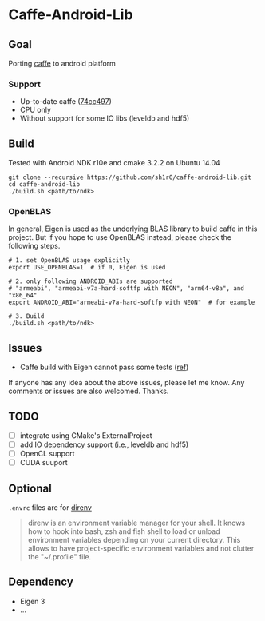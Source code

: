 Caffe-Android-Lib
===============
## Goal
Porting [caffe](https://github.com/BVLC/caffe) to android platform

### Support
* Up-to-date caffe ([74cc497](https://github.com/BVLC/caffe/commit/74cc4970c8f1b42056c8e36dc9944234ad663a16))
* CPU only
* Without support for some IO libs (leveldb and hdf5)

## Build
Tested with Android NDK r10e and cmake 3.2.2 on Ubuntu 14.04

```shell
git clone --recursive https://github.com/sh1r0/caffe-android-lib.git
cd caffe-android-lib
./build.sh <path/to/ndk>
```

### OpenBLAS
In general, Eigen is used as the underlying BLAS library to build caffe in this project.
But if you hope to use OpenBLAS instead, please check the following steps.

```shell
# 1. set OpenBLAS usage explicitly
export USE_OPENBLAS=1  # if 0, Eigen is used

# 2. only following ANDROID_ABIs are supported
# "armeabi", "armeabi-v7a-hard-softfp with NEON", "arm64-v8a", and "x86_64"
export ANDROID_ABI="armeabi-v7a-hard-softfp with NEON"  # for example

# 3. Build
./build.sh <path/to/ndk>
```

## Issues
- Caffe build with Eigen cannot pass some tests ([ref](https://github.com/BVLC/caffe/pull/2619#issuecomment-113224948))

If anyone has any idea about the above issues, please let me know.
Any comments or issues are also welcomed.
Thanks.

## TODO
- [ ] integrate using CMake's ExternalProject
- [ ] add IO dependency support (i.e., leveldb and hdf5)
- [ ] OpenCL support
- [ ] CUDA suuport

## Optional
`.envrc` files are for [direnv](http://direnv.net/)
> direnv is an environment variable manager for your shell. It knows how to hook into bash, zsh and fish shell to load or unload environment variables depending on your current directory. This allows to have project-specific environment variables and not clutter the "~/.profile" file.

## Dependency
* Eigen 3
* ...
